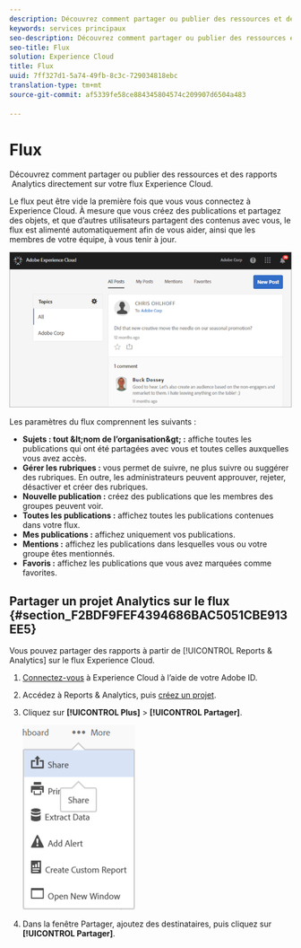 ```yaml
---
description: Découvrez comment partager ou publier des ressources et des rapports  Analytics directement sur votre flux Experience Cloud.
keywords: services principaux
seo-description: Découvrez comment partager ou publier des ressources et des rapports Adobe Analytics directement sur votre flux Experience Cloud.
seo-title: Flux
solution: Experience Cloud
title: Flux
uuid: 7ff327d1-5a74-49fb-8c3c-729034818ebc
translation-type: tm+mt
source-git-commit: af5339fe58ce884345804574c209907d6504a483

---
```



# Flux

Découvrez comment partager ou publier des ressources et des rapports  Analytics directement sur votre flux Experience Cloud.

Le flux peut être vide la première fois que vous vous connectez à Experience Cloud. À mesure que vous créez des publications et partagez des objets, et que d’autres utilisateurs partagent des contenus avec vous, le flux est alimenté automatiquement afin de vous aider, ainsi que les membres de votre équipe, à vous tenir à jour.

![](assets/posts.png)

Les paramètres du flux comprennent les suivants :

* **Sujets : tout \&lt;nom de l’organisation\&gt; :** affiche toutes les publications qui ont été partagées avec vous et toutes celles auxquelles vous avez accès.
* **Gérer les rubriques :** vous permet de suivre, ne plus suivre ou suggérer des rubriques. En outre, les administrateurs peuvent approuver, rejeter, désactiver et créer des rubriques.
* **Nouvelle publication :** créez des publications que les membres des groupes peuvent voir.
* **Toutes les publications :** affichez toutes les publications contenues dans votre flux.
* **Mes publications :** affichez uniquement vos publications.
* **Mentions :** affichez les publications dans lesquelles vous ou votre groupe êtes mentionnés.
* **Favoris :** affichez les publications que vous avez marquées comme favorites.

## Partager un projet Analytics sur le flux {#section_F2BDF9FEF4394686BAC5051CBE913EE5}

Vous pouvez partager des rapports à partir de [!UICONTROL Reports &amp; Analytics] sur le flux Experience Cloud.

1. [Connectez-vous](admin-getting-started/getting-started-experience-cloud.md#topic_AC564B6795334DE39359ADD87F52F2E0) à Experience Cloud à l’aide de votre Adobe ID.

1. Accédez à Reports &amp; Analytics, puis [créez un projet](https://marketing.adobe.com/resources/help/en_US/analytics/analysis-workspace/freeform_overview.html).

1. Cliquez sur **[!UICONTROL Plus]** &gt; **[!UICONTROL Partager]**.

   ![](assets/share_report.png)

1. Dans la fenêtre Partager, ajoutez des destinataires, puis cliquez sur **[!UICONTROL Partager]**.
